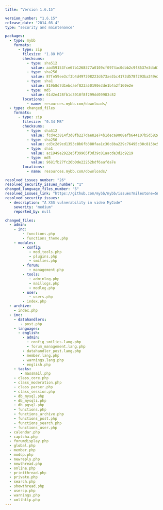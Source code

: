 ```yaml
---
title: "Version 1.6.15"

version_number: "1.6.15"
release_date: "2014-08-4"
type: "security and maintenance"

packages:
  - type: mybb
    formats:
      - type: zip
        filesize: "1.88 MB"
        checksums:
          - type: sha512
            value: aad59153fce67b1268377a0109cf0974ac0dbb2c9f8537e3da61b36542d54cd3f5711ad2750149be0fe742dc8276a1b063f3f33ab00fcb3f2f749ad4560db7d5
          - type: sha256
            value: 87fe59ee3cf3b4d497208223d673ae3bc4173d578f293ba249e337437bdd17d5
          - type: sha1
            value: 819b8d7d1ebcaef823a50190e3de1b4a2f160e2e
          - type: md5
            value: 61d2e428fb1c3910f8f299dd09983c82
        locations:
          - name: resources.mybb.com/downloads/
  - type: changed_files
    formats:
      - type: zip
        filesize: "0.34 MB"
        checksums:
          - type: sha512
            value: fcd4c3814f3d8fb227dae82e74b1deca9008efb644107b5d582dfd011029edd4c9e5d30ecdec7bf17c101d110540415247abab50ce578b68a8360be673c3b024
          - type: sha256
            value: cd3c2d9cd1353c8b6fb380faa1c30c8ba229c76495c30c815bc55edeaebd1b88
          - type: sha1
            value: ac1949e2922e5f39965f3d39c01aacde3d2c9219
          - type: md5
            value: 9681fb27fc26b0de22252bdf6aafda7e
        locations:
          - name: resources.mybb.com/downloads/

resolved_issues_number: "26"
resolved_security_issues_number: "1"
changed_language_files_number: "5"
resolved_issues_link: "https://github.com/mybb/mybb/issues?milestone=5&state=closed"
resolved_security_issues:
  - description: "A XSS vulnerability in video MyCode"
    severity: "medium"
    reported_by: null

changed_files:
  - admin:
    - inc:
        - functions.php
        - functions_theme.php
    - modules:
        - config:
           - mod_tools.php
           - plugins.php
           - smilies.php
        - forum:
           - management.php
        - tools:
           - adminlog.php
           - maillogs.php
           - modlog.php
        - user:
           - users.php
        - index.php
  - archive:
    - index.php
  - inc:
    - datahandlers:
       - post.php
    - languages:
      - english:
        - admin:
          - config_smilies.lang.php
          - forum_management.lang.php
        - datahandler_post.lang.php
        - member.lang.php
        - warnings.lang.php
        - english.php
    - tasks:
       - massmail.php
    - class_core.php
    - class_moderation.php
    - class_parser.php
    - class_session.php
    - db_mysql.php
    - db_mysqli.php
    - db_pgsql.php
    - functions.php
    - functions_archive.php
    - functions_post.php
    - functions_search.php
    - functions_user.php
  - calendar.php
  - captcha.php
  - forumdisplay.php
  - global.php
  - member.php
  - modcp.php
  - newreply.php
  - newthread.php
  - online.php
  - printthread.php
  - private.php
  - search.php
  - showthread.php
  - usercp.php
  - warnings.php
  - xmlthttp.php
---
```

